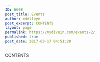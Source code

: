 ```yaml
---
ID: 6608
post_title: Events
author: edelleye
post_excerpt: CONTENTS
layout: page
permalink: https://mydivein.com/events-2/
published: true
post_date: 2017-03-17 04:51:20
---
```

CONTENTS
